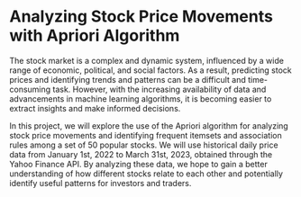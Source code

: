 # Analyzing Stock Price Movements with Apriori Algorithm

The stock market is a complex and dynamic system, influenced by a wide range of economic, political, and social factors. As a result, predicting stock prices and identifying trends and patterns can be a difficult and time-consuming task. However, with the increasing availability of data and advancements in machine learning algorithms, it is becoming easier to extract insights and make informed decisions.

In this project, we will explore the use of the Apriori algorithm for analyzing stock price movements and identifying frequent itemsets and association rules among a set of 50 popular stocks. We will use historical daily price data from January 1st, 2022 to March 31st, 2023, obtained through the Yahoo Finance API. By analyzing these data, we hope to gain a better understanding of how different stocks relate to each other and potentially identify useful patterns for investors and traders.

